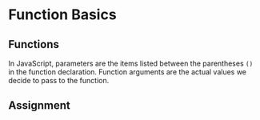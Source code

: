 # Function Basics

## Functions

In JavaScript, parameters are the items listed between the parentheses `()` in the
function declaration. Function arguments are the actual values we decide to pass
to the function.

## Assignment
